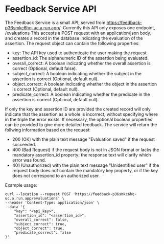 # Feedback Service API
The Feedback Service is a small API, served from https://feedback-p36smkc6hq-uc.a.run.app/.
Currently this API only exposes one endpoint, /evaluations
This accepts a POST request with an application/json body, and creates a record in the database indicating the evaluation of the assertion. 
The request object can contain the following properties:
* key: The API key used to authenticate the user making the request.
* assertion_id: The alphanumeric ID of the assertion being evaluated.
* overall_correct: A boolean indicating whether the overall assertion is correct (Optional, default false).
* subject_correct: A boolean indicating whether the subject in the assertion is correct (Optional, default null).
* object_correct: A boolean indicating whether the object in the assertion is correct (Optional, default null).
* predicate_correct: A boolean indicating whether the predicate in the assertion is correct (Optional, default null).

If only the key and assertion ID are provided the created record will only indicate that the assertion as a whole is incorrect, without specifying where in the triple the error exists. If necessary, the optional boolean properties can be provided to give more detailed feedback.
The service will return the follwing information based on the request:
* 200 (OK) with the plain text message "Evaluation saved" if the request succeeded.
* 400 (Bad Request) if the request body is not in JSON format or lacks the mandatory assertion_id property; the response text will clarify which error was found.
* 401 (Unauthorized) with the plain text message "Unidentified user" if the request body does not contain the mandatory key property, or if the key does not correspond to an authorized user.

Example usage:
```
curl --location --request POST 'https://feedback-p36smkc6hq-uc.a.run.app/evaluations' \
--header 'Content-Type: application/json' \
--data '{
    "key": "<api_key>",
    "assertion_id": "<assertion_id>",
    "overall_correct": false,
    "subject_correct": true,
    "object_correct": true,
    "predicate_correct": false
}'
```